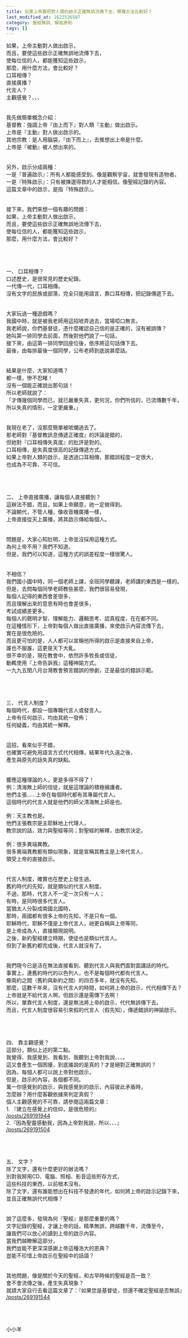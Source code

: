 ```yaml
---
title: 如果上帝要把對人類的啟示正確無誤流傳下去，哪種方法比較好？
last_modified_at: 1622536507
category: 聖經無誤、解經原則
tags: []
---
```


<div>如果，上帝主動對人做出啟示，</div>
<div>而且，要使這些啟示正確無誤地流傳下去，</div>
<div>使每位信的人，都能獲知這些啟示，</div>
<div>那麼，用什麼方法，會比較好？</div>
<div>口耳相傳？</div>
<div>直接廣播？</div>
<div>代言人？</div>
<div>主觀感覺？、、、 </div>
<div> </div>
<div> </div>
<div>我先做簡單概念介紹：</div>
<div>基督教：強調上帝『由上而下』對人類『主動』做出啟示。</div>
<div>上帝是『主動』對人做出啟示的。</div>
<div>其他宗教：是人用腦袋，『由下而上』，去推想出上帝是什麼。</div>
<div>上帝是『被動』被人想出來的。</div>
<div> </div>
<div> </div>
<div>另外，啟示分成兩種：</div>
<div>一是『普遍啟示』：所有人都能感受到。像是觀察宇宙，就會發現有造物者。</div>
<div>一是『特殊啟示』：只有被揀選得救的人才能相信。像聖經記錄的內容。</div>
<div>這篇文章中的啟示，是指『特殊啟示』。</div>
<div> </div>
<div> </div>
<div>接下來，我們來想一個有趣的問題：</div>
<div>如果，上帝主動對人做出啟示，</div>
<div>而且，要使這些啟示正確無誤地流傳下去，</div>
<div>使每位信的人，都能獲知這些啟示，</div>
<div>那麼，用什麼方法，會比較好？</div>
<div> </div>
<div> </div>
<div> </div>
<div> </div>
<div>一、 口耳相傳？</div>
<div>口述歷史，是很常見的歷史紀錄。</div>
<div>一代傳一代，口耳相傳。</div>
<div>沒有文字的民族或部落，完全只能用語言，靠口耳相傳，把記錄傳遞下去。</div>
<div> </div>
<div> </div>
<div>大家玩過一種遊戲嗎？</div>
<div>我國中時，就是被我老師用這招唬弄過去，當場啞口無言。</div>
<div>我老師說，你們基督徒，憑什麼確認自己信的是正確的，沒有被誤傳？</div>
<div>她叫第一排同學去前面，然後對他們說了一句話，</div>
<div>接下來，由這第一排同學回座位後，依序將這句話傳下去。</div>
<div>最後，由每排最後一個同學，公布老師到底說甚麼話。</div>
<div> </div>
<div> </div>
<div>結果是什麼，大家知道嗎？</div>
<div>都一樣，慘不忍睹！</div>
<div>沒有一個能正確說出那句話！</div>
<div>所以老師就說了：</div>
<div>「才傳幾個同學而已，就已嚴重失真，更何況，你們所信的，已流傳數千年，</div>
<div>所以失真的情形，一定更嚴重。」</div>
<div> </div>
<div> </div>
<div>我現在老了，沒那麼簡單被唬爛過去了。</div>
<div>那老師對『基督教訊息傳遞正確度』的評論是錯的，</div>
<div>但她對『口耳相傳失真度』的批評是對的。</div>
<div>口耳相傳，是失真度很高的記錄傳遞方式。</div>
<div>如果上帝對人類的啟示，是透過口耳相傳，那錯誤程度一定很大，</div>
<div>也成為不可靠、不可信。</div>
<div> </div>
<div> </div>
<div> </div>
<div> </div>
<div>二、 上帝直接廣播，讓每個人直接聽到？</div>
<div>這辦法不錯，而且，如果上帝願意，祂一定做得到。</div>
<div>不論朝代，不管人種，像收音機廣播一樣，</div>
<div>上帝直接從天上廣播，將其啟示傳給每個人。</div>
<div> </div>
<div> </div>
<div>問題是，大家心知肚明，上帝並沒採用這種方式。</div>
<div>為何上帝不用？我們不知道。</div>
<div>但是，我們可以知道，這種方式的誤差程度一樣很驚人。</div>
<div> </div>
<div> </div>
<div>不相信？</div>
<div>我們國小國中時，同一個老師上課，全班同學聽課，老師講的東西是一樣的。</div>
<div>但是，去問每個同學老師教些甚麼，我們很容易發現，</div>
<div>每個人記得的東西會差很多，</div>
<div>而且理解出來的意思有時也會差很多，</div>
<div>考試成績差更多。</div>
<div>每個人的聰明才智、理解能力、邏輯思考、認真程度，在在都不同。</div>
<div>在這種情形下，上帝對每個人做出直接廣播，來使啟示內容流傳下去，</div>
<div>實在是很危險的。</div>
<div>而且更可怕的是，人人都可以宣稱他所得的啟示是直接來自上帝，</div>
<div>誰也不服誰，這更是天下大亂。</div>
<div>很不幸的是，現在教會中，依然許多牧長或信徒，</div>
<div>動輒使用『上帝告訴我』這種神諭方式。</div>
<div>一九九五閏八月台灣教會預言錯誤的慘劇，正是最佳的錯誤示範。</div>
<div> </div>
<div> </div>
<div> </div>
<div> </div>
<div>三、 代言人制度？</div>
<div>每個時代，都設一個專職代言人或發言人。</div>
<div>上帝有任何啟示，均由其統一發佈；</div>
<div>任何疑義，均由其統一解釋。</div>
<div> </div>
<div> </div>
<div>這招，看來似乎不錯，</div>
<div>也確實可避免用語言方式代代相傳，結果年代久遠之後，</div>
<div>產生與原先的話失真的缺點。</div>
<div> </div>
<div> </div>
<div>響應這種理論的人，更是多得不得了！</div>
<div>例：清海無上師的信徒，就是這理論的積極擁護者。</div>
<div>他們主張……上帝在每個時代都有其專屬代言人。</div>
<div>這個時代的代言人就是他們的師父清海無上師是也。</div>
<div> </div>
<div>例：天主教也是。</div>
<div>他們主張教宗是主耶穌地上代理人，</div>
<div>教宗說的話，效力與聖經等同；對聖經的解釋，由教宗決定。</div>
<div> </div>
<div>例：很多異端異教。</div>
<div>很多異端異教都有類似現象，就是宣稱其教主是上帝代言人，</div>
<div>領受上帝的直接啟示。</div>
<div> </div>
<div> </div>
<div>代言人制度，確實也在歷史上發生過。</div>
<div>舊約時代的先知，就是類似的代言人制度。</div>
<div>不過，那時，代言人不一定一次只有一人；</div>
<div>有時，是同時很多代言人。</div>
<div>當猶太人分裂成南國北國時，</div>
<div>那時，兩國都有很多上帝的先知，不是只有一個。</div>
<div>耶穌時代，耶穌不僅是上帝代言人，祂更自稱與上帝等同，</div>
<div>是上帝成為人，直接顯現說明。</div>
<div>之後，新約聖經建立時期，使徒也是類似代言人。</div>
<div>但到了新舊約都完成後，代言人就沒有了。</div>
<div> </div>
<div> </div>
<div>我們現今已是活在無法直接看到、聽到代言人與我們面對面講話的時代。</div>
<div>事實上，連舊約時代的以色列人，也不是每個時代都有代言人。</div>
<div>像兩約之間（舊約與新約之間）的四百多年，就沒有先知。</div>
<div>那麼，這數千年來，沒有代言人的時間，如何將上帝的啟示，代代相傳下去？</div>
<div>上帝就是不給代言人啊，但啟示還是需傳下去啊！</div>
<div>所以，單靠代言人制度，還是無法將上帝的啟示，代代無誤傳下去。</div>
<div>而且，代言人制度很容易引來假的代言人（假先知），傳遞錯誤的神諭啟示。</div>
<div> </div>
<div> </div>
<div> </div>
<div> </div>
<div>四、 靠主觀感覺？</div>
<div>這部分，類似上述的第二點。</div>
<div>我覺得、我感覺到、我看到、我聽到上帝對我說、、、。</div>
<div>這又會產生一個困擾，到底誰說的是真的？才是絕對正確無誤的？</div>
<div>因為，每個人都可以說上帝對他啟示，</div>
<div>但是，啟示的內容，各個都不同。</div>
<div>萬一你感覺到的啟示，與我感覺到的啟示，內容彼此矛盾時，</div>
<div>怎麼辦？用什麼客觀依據來判定真假？</div>
<div>個人主觀感覺的不可靠，請參閱這兩篇文章：</div>
<div>1.<span style="white-space:pre"> </span>『建立在感覺上的信仰，是很危險的』</div>
<div><a href="/posts/269191944" target="_blank">/posts/269191944</a></div>
<div>2.『因為聖靈感動我，因為上帝對我說，所以、、、』</div>
<div><a href="/posts/269191504" target="_blank">/posts/269191504</a></div>
<div> </div>
<div> </div>
<div> </div>
<div> </div>
<div>五、 文字？</div>
<div>除了文字，還有什麼更好的辦法嗎？</div>
<div>別對我掰用CD、電腦、照相、影音這些貯存方式，</div>
<div>這些科技的東西，以前根本沒有。</div>
<div>除了文字，還有誰能想出在科技不發達的年代，如何將上帝的啟示記錄下來，</div>
<div>並且正確無誤代代相傳？</div>
<div> </div>
<div> </div>
<div>說了這麼多，發現為何『聖經』是那麼重要的嗎？</div>
<div>文字記錄的聖經，才讓上帝的話，精準無誤，跨越數千年，流傳至今，</div>
<div>讓我們可以放心的讀到上帝的啟示內容。</div>
<div>當我們越瞭解這部分，</div>
<div>我們豈能不更深深感謝上帝這種浩大的恩典？</div>
<div>豈能不珍惜上帝啟示在聖經中的話語？</div>
<div> </div>
<div> </div>
<div>其他問題，像是關於今天的聖經，和古早時候的聖經是否一致？</div>
<div>會不會流傳之後，產生失真現象？</div>
<div>就請大家自行去看這篇文章了：『如果您是基督徒，但還不確定聖經是否無誤』</div>
<div><a href="/posts/269191544" target="_blank">/posts/269191544</a></div>
<div> </div>
<div> </div>
<div> </div>
<div> </div>
<div>小小羊</div>
<div> </div>
<div> </div>
